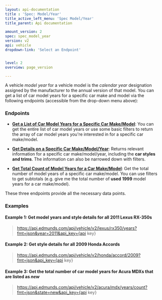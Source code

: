 ```yaml
---
layout: api-documentation
title : 'Spec: Model/Year'
title_active_left_menu: 'Spec Model/Year'
title_parent: Api documentation

amount_version: 2
spec: spec_model_year
version: v2
api: vehicle
dropdown-link: 'Select an Endpoint'


level: 2
overview: page_version

---
```


<div class="info-message">
 A vehicle <em>model year</em> for a vehicle model is the <em>calendar year</em> designation assigned by the manufacturer to the annual version of that model. You can get a list of car model years for a specific car make and model via the following endpoints (accessible from the drop-down menu above):
</div>

### Endpoints

* [**Get a List of Car Model Years for a Specific Car Make/Model**](/api-documentation/vehicle/spec_model_year/v2/03_list_of_years/api-description.html): You can get the entire list of car model years or use some basic filters to return the array of car model years you're interested in for a specific car make/model.

* [**Get Details on a Specific Car Make/Model/Year**](/api-documentation/vehicle/spec_model_year/v2/02_year_details/api-description.html): Returns relevant information for a specific car make/model/year, including the **car styles and trims**. The information can also be narrowed down with filters.

* [**Get Total Count of Model Years for a Car Make/Model**](/api-documentation/vehicle/spec_model_year/v2/03_years_count/api-description.html): Get the total number of model years of a specific car make/model. You can use filters to get subtotals (e.g. give me the total number of **used** **1999** model years for a car make/model).

These three endpoints provide all the necessary data points.

### Examples

#### Example 1: Get model years and style details for all 2011 Lexus RX-350s
	
> https://api.edmunds.com/api/vehicle/v2/lexus/rx350/years?fmt=json&year=2011&api_key={api key}
	
#### Example 2: Get style details for all 2009 Honda Accords

> https://api.edmunds.com/api/vehicle/v2/honda/accord/2009?fmt=json&api_key={api key}
	
#### Example 3: Get the total number of car model years for Acura MDXs that are listed as ***new***

> https://api.edmunds.com/api/vehicle/v2/acura/mdx/years/count?fmt=json&state=new&api_key={api key}


